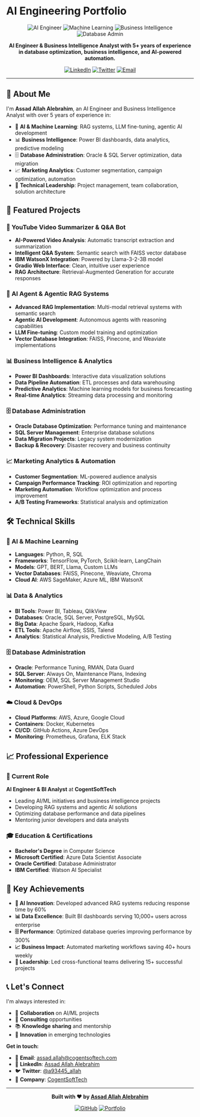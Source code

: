 # AI Engineering Portfolio

<div align="center">

![AI Engineer](https://img.shields.io/badge/AI-Engineer-blue?style=for-the-badge&logo=artificial-intelligence)
![Machine Learning](https://img.shields.io/badge/Machine-Learning-orange?style=for-the-badge&logo=machine-learning)
![Business Intelligence](https://img.shields.io/badge/Business-Intelligence-green?style=for-the-badge&logo=chart-line)
![Database Admin](https://img.shields.io/badge/Database-Administrator-red?style=for-the-badge&logo=database)

**AI Engineer & Business Intelligence Analyst with 5+ years of experience in database optimization, business intelligence, and AI-powered automation.**

[![LinkedIn](https://img.shields.io/badge/LinkedIn-Connect-blue?style=flat&logo=linkedin)](https://www.linkedin.com/in/assad-allah-alebrahim)
[![Twitter](https://img.shields.io/badge/Twitter-Follow-blue?style=flat&logo=twitter)](https://twitter.com/a93445_allah)
[![Email](https://img.shields.io/badge/Email-Contact-red?style=flat&logo=gmail)](mailto:assad.allah@cogentsoftech.com)

</div>

---

## 🎯 About Me

I'm **Assad Allah Alebrahim**, an AI Engineer and Business Intelligence Analyst with over 5 years of experience in:

- 🤖 **AI & Machine Learning**: RAG systems, LLM fine-tuning, agentic AI development
- 📊 **Business Intelligence**: Power BI dashboards, data analytics, predictive modeling
- 🗄️ **Database Administration**: Oracle & SQL Server optimization, data migration
- 📈 **Marketing Analytics**: Customer segmentation, campaign optimization, automation
- 🔧 **Technical Leadership**: Project management, team collaboration, solution architecture

## 🚀 Featured Projects

### 🎥 YouTube Video Summarizer & Q&A Bot
- **AI-Powered Video Analysis**: Automatic transcript extraction and summarization
- **Intelligent Q&A System**: Semantic search with FAISS vector database
- **IBM WatsonX Integration**: Powered by Llama-3-2-3B model
- **Gradio Web Interface**: Clean, intuitive user experience
- **RAG Architecture**: Retrieval-Augmented Generation for accurate responses

### 🤖 AI Agent & Agentic RAG Systems
- **Advanced RAG Implementation**: Multi-modal retrieval systems with semantic search
- **Agentic AI Development**: Autonomous agents with reasoning capabilities
- **LLM Fine-tuning**: Custom model training and optimization
- **Vector Database Integration**: FAISS, Pinecone, and Weaviate implementations

### 📊 Business Intelligence & Analytics
- **Power BI Dashboards**: Interactive data visualization solutions
- **Data Pipeline Automation**: ETL processes and data warehousing
- **Predictive Analytics**: Machine learning models for business forecasting
- **Real-time Analytics**: Streaming data processing and monitoring

### 🗄️ Database Administration
- **Oracle Database Optimization**: Performance tuning and maintenance
- **SQL Server Management**: Enterprise database solutions
- **Data Migration Projects**: Legacy system modernization
- **Backup & Recovery**: Disaster recovery and business continuity

### 📈 Marketing Analytics & Automation
- **Customer Segmentation**: ML-powered audience analysis
- **Campaign Performance Tracking**: ROI optimization and reporting
- **Marketing Automation**: Workflow optimization and process improvement
- **A/B Testing Frameworks**: Statistical analysis and optimization

## 🛠️ Technical Skills

### 🤖 AI & Machine Learning
- **Languages**: Python, R, SQL
- **Frameworks**: TensorFlow, PyTorch, Scikit-learn, LangChain
- **Models**: GPT, BERT, Llama, Custom LLMs
- **Vector Databases**: FAISS, Pinecone, Weaviate, Chroma
- **Cloud AI**: AWS SageMaker, Azure ML, IBM WatsonX

### 📊 Data & Analytics
- **BI Tools**: Power BI, Tableau, QlikView
- **Databases**: Oracle, SQL Server, PostgreSQL, MySQL
- **Big Data**: Apache Spark, Hadoop, Kafka
- **ETL Tools**: Apache Airflow, SSIS, Talend
- **Analytics**: Statistical Analysis, Predictive Modeling, A/B Testing

### 🗄️ Database Administration
- **Oracle**: Performance Tuning, RMAN, Data Guard
- **SQL Server**: Always On, Maintenance Plans, Indexing
- **Monitoring**: OEM, SQL Server Management Studio
- **Automation**: PowerShell, Python Scripts, Scheduled Jobs

### ☁️ Cloud & DevOps
- **Cloud Platforms**: AWS, Azure, Google Cloud
- **Containers**: Docker, Kubernetes
- **CI/CD**: GitHub Actions, Azure DevOps
- **Monitoring**: Prometheus, Grafana, ELK Stack

## 📈 Professional Experience

### 🏢 Current Role
**AI Engineer & BI Analyst** at **CogentSoftTech**
- Leading AI/ML initiatives and business intelligence projects
- Developing RAG systems and agentic AI solutions
- Optimizing database performance and data pipelines
- Mentoring junior developers and data analysts

### 🎓 Education & Certifications
- **Bachelor's Degree** in Computer Science
- **Microsoft Certified**: Azure Data Scientist Associate
- **Oracle Certified**: Database Administrator
- **IBM Certified**: Watson AI Specialist

## 🌟 Key Achievements

- **🚀 AI Innovation**: Developed advanced RAG systems reducing response time by 60%
- **📊 Data Excellence**: Built BI dashboards serving 10,000+ users across enterprise
- **🗄️ Performance**: Optimized database queries improving performance by 300%
- **📈 Business Impact**: Automated marketing workflows saving 40+ hours weekly
- **🤝 Leadership**: Led cross-functional teams delivering 15+ successful projects

## 📞 Let's Connect

I'm always interested in:
- 🤝 **Collaboration** on AI/ML projects
- 💼 **Consulting** opportunities
- 📚 **Knowledge sharing** and mentorship
- 🚀 **Innovation** in emerging technologies

**Get in touch:**
- 📧 **Email**: [assad.allah@cogentsoftech.com](mailto:assad.allah@cogentsoftech.com)
- 💼 **LinkedIn**: [Assad Allah Alebrahim](https://www.linkedin.com/in/assad-allah-alebrahim)
- 🐦 **Twitter**: [@a93445_allah](https://twitter.com/a93445_allah)
- 🏢 **Company**: [CogentSoftTech](https://cogentsoftech.com)

---

<div align="center">

**Built with ❤️ by [Assad Allah Alebrahim](https://github.com/assadAllah630)**

[![GitHub](https://img.shields.io/badge/GitHub-Follow-black?style=flat&logo=github)](https://github.com/assadAllah630)
[![Portfolio](https://img.shields.io/badge/Portfolio-View-green?style=flat&logo=portfolio)](https://github.com/assadAllah630/ai-engineering-portfolio)

</div>